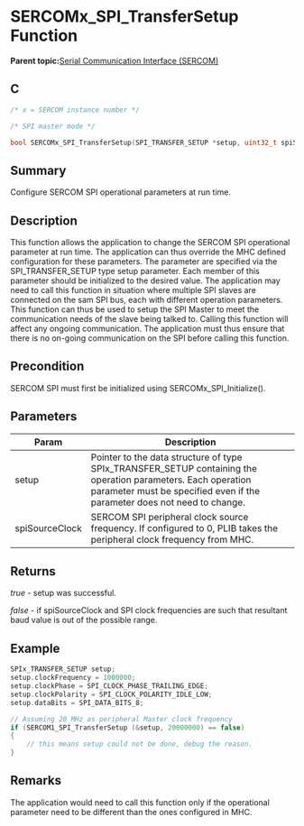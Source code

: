 # SERCOMx\_SPI\_TransferSetup Function

**Parent topic:**[Serial Communication Interface \(SERCOM\)](GUID-76AE7205-E3EF-4EE6-AC28-5153E3565982.md)

## C

```c
/* x = SERCOM instance number */

/* SPI master mode */

bool SERCOMx_SPI_TransferSetup(SPI_TRANSFER_SETUP *setup, uint32_t spiSourceClock)
```

## Summary

Configure SERCOM SPI operational parameters at run time.

## Description

This function allows the application to change the SERCOM SPI operational parameter at run time. The application can thus override the MHC defined configuration for these parameters. The parameter are specified via the SPI\_TRANSFER\_SETUP type setup parameter. Each member of this parameter should be initialized to the desired value. The application may need to call this function in situation where multiple SPI slaves are connected on the sam SPI bus, each with different operation parameters. This function can thus be used to setup the SPI Master to meet the communication needs of the slave being talked to. Calling this function will affect any ongoing communication. The application must thus ensure that there is no on-going communication on the SPI before calling this function.

## Precondition

SERCOM SPI must first be initialized using SERCOMx\_SPI\_Initialize\(\).

## Parameters

|Param|Description|
|-----|-----------|
|setup|Pointer to the data structure of type SPIx\_TRANSFER\_SETUP containing the operation parameters. Each operation parameter must be specified even if the parameter does not need to change.|
|spiSourceClock|SERCOM SPI peripheral clock source frequency. If configured to 0, PLIB takes the peripheral clock frequency from MHC.|

## Returns

*true* - setup was successful.

*false* - if spiSourceClock and SPI clock frequencies are such that resultant baud value is out of the possible range.

## Example

```c
SPIx_TRANSFER_SETUP setup;
setup.clockFrequency = 1000000;
setup.clockPhase = SPI_CLOCK_PHASE_TRAILING_EDGE;
setup.clockPolarity = SPI_CLOCK_POLARITY_IDLE_LOW;
setup.dataBits = SPI_DATA_BITS_8;

// Assuming 20 MHz as peripheral Master clock frequency
if (SERCOM1_SPI_TransferSetup (&setup, 20000000) == false)
{
    // this means setup could not be done, debug the reason.
}

```

## Remarks

The application would need to call this function only if the operational parameter need to be different than the ones configured in MHC.

